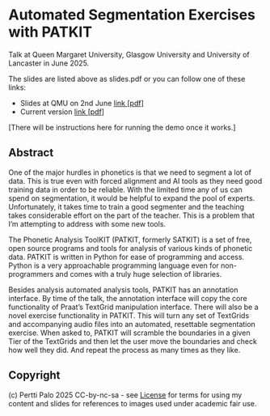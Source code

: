 # Automated Segmentation Exercises with PATKIT

Talk at Queen Margaret University, Glasgow University and University of Lancaster in June 2025.

The slides are listed above as slides.pdf or you can follow one of these links:

- Slides at QMU on 2nd June [link [pdf]](slides_qmu.pdf)
- Current version [link [pdf]](slides.pdf)

[There will be instructions here for running the demo once it works.]

## Abstract

One of the major hurdles in phonetics is that we need to segment a lot of data.
This is true even with forced alignment and AI tools as they need good training
data in order to be reliable. With the limited time any of us can spend on
segmentation, it would be helpful to expand the pool of experts. Unfortunately,
it takes time to train a good segmenter and the teaching takes considerable
effort on the part of the teacher. This is a problem that I’m attempting to
address with some new tools.

The Phonetic Analysis ToolKIT (PATKIT, formerly SATKIT) is a set of free, open
source programs and tools for analysis of various kinds of phonetic data.
PATKIT is written in Python for ease of programming and access.  Python is a
very approachable programming language even for non-programmers and comes with
a truly huge selection of libraries.

Besides analysis automated analysis tools, PATKIT has an annotation interface.
By time of the talk, the annotation interface will copy the core functionality
of Praat’s TextGrid manipulation interface. There will also be a novel exercise
functionality in PATKIT. This will turn any set of TextGrids and accompanying
audio files into an automated, resettable segmentation exercise. When asked to,
PATKIT will scramble the boundaries in a given Tier of the TextGrids and then
let the user move the boundaries and check how well they did. And repeat the
process as many times as they like.

## Copyright

(c) Pertti Palo 2025 CC-by-nc-sa - see [License](LICENSE.md) for terms for
using my content and slides for references to images used under academic fair
use.
